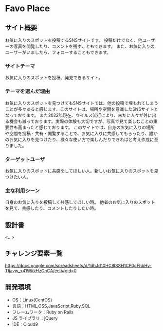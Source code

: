 # Favo Place

## サイト概要
お気に入りのスポットを投稿するSNSサイトです。
投稿だけでなく、他ユーザーの写真を閲覧したり、コメントを残すこともできます。
また、お気に入りのユーザーがいましたら、フォローすることもできます。

### サイトテーマ
お気に入りのスポットを投稿、発見できるサイト。

### テーマを選んだ理由
お気に入りのスポットを見つけてもSNSサイトでは、他の投稿で埋もれてしまうことが多々あると感じます。このサイトは、場所や空間を意識したSNSサイトとなっております。
また2022年現在、ウイルス流行により、未だに人々が外に出る機会も減っております。実際の体験も大切ですが、写真で見て楽しむことの重要性も高まったと感じております。
このサイトでは、自身のお気に入りの場所や空間を投稿・共有・閲覧することで、お気に入りに共感してもらったり、誰かのお気に入りを見つけたり、様々な使い方で楽しんだりできればと考え作成に至りました。

### ターゲットユーザ
お気に入りのスポットに共感をしてほしい人。新しいお気に入りのスポットを見つけたい人。

### 主な利用シーン
自身のお気に入りを投稿して共感してほしい時。
他者のお気に入りのスポットを見て、共感したり、コメントしたりしたい時。

## 設計書
<...>

## チャレンジ要素一覧
https://docs.google.com/spreadsheets/d/1dbJd10HC8ISSH1CP0cFhbHv-TIjavw_x41WkkHzGnCA/edit#gid=0

## 開発環境
- OS：Linux(CentOS)
- 言語：HTML,CSS,JavaScript,Ruby,SQL
- フレームワーク：Ruby on Rails
- JS ライブラリ：jQuery
- IDE：Cloud9
